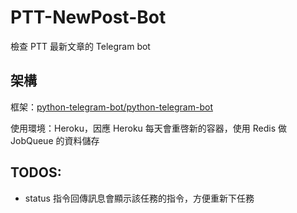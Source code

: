 # PTT-NewPost-Bot
檢查 PTT 最新文章的 Telegram bot

## 架構

框架：[python-telegram-bot/python-telegram-bot](https://github.com/python-telegram-bot/python-telegram-bot)

使用環境：Heroku，因應 Heroku 每天會重啓新的容器，使用 Redis 做 JobQueue 的資料儲存

## TODOS:
- status 指令回傳訊息會顯示該任務的指令，方便重新下任務
